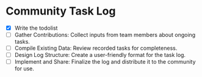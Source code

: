 

# Community Task Log

- [x] Write the todolist
- [ ] Gather Contributions: Collect inputs from team members about ongoing tasks.
- [ ] Compile Existing Data: Review recorded tasks for completeness.
- [ ] Design Log Structure: Create a user-friendly format for the task log.
- [ ] Implement and Share: Finalize the log and distribute it to the community for use.